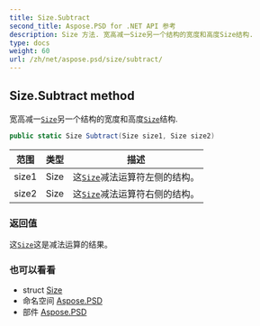 ```yaml
---
title: Size.Subtract
second_title: Aspose.PSD for .NET API 参考
description: Size 方法. 宽高减一Size另一个结构的宽度和高度Size结构.
type: docs
weight: 60
url: /zh/net/aspose.psd/size/subtract/
---
```

## Size.Subtract method

宽高减一[`Size`](../)另一个结构的宽度和高度[`Size`](../)结构.

```csharp
public static Size Subtract(Size size1, Size size2)
```

| 范围 | 类型 | 描述 |
| --- | --- | --- |
| size1 | Size | 这[`Size`](../)减法运算符左侧的结构。 |
| size2 | Size | 这[`Size`](../)减法运算符右侧的结构。 |

### 返回值

这[`Size`](../)这是减法运算的结果。

### 也可以看看

* struct [Size](../)
* 命名空间 [Aspose.PSD](../../size/)
* 部件 [Aspose.PSD](../../../)


